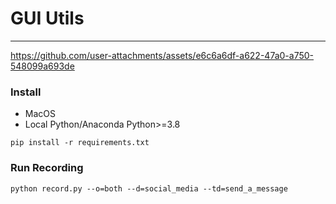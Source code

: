 # GUI Utils

---
https://github.com/user-attachments/assets/e6c6a6df-a622-47a0-a750-548099a693de

### Install

 - MacOS
 - Local Python/Anaconda Python>=3.8

```
pip install -r requirements.txt
```

### Run Recording
```
python record.py --o=both --d=social_media --td=send_a_message
```